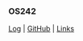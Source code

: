 ### OS242

[Log](https://akmalnabil22.github.io/os242/TXT/mylog.txt) | [GitHub](https://github.com/akmalnabil22/os242/) | [Links](https://github.com/sincostandra/os242/blob/master/links.md)  
